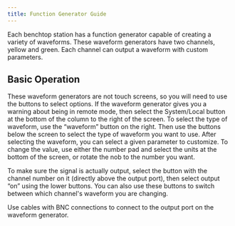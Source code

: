 ```yaml
---
title: Function Generator Guide
---
```


Each benchtop station has a function generator capable of creating a variety of waveforms. These waveform generators have two channels, yellow and green. Each channel can output a waveform with custom parameters. 

## Basic Operation

These waveform generators are not touch screens, so you will need to use the buttons to select options. If the waveform generator gives you a warning about being in remote mode, then select the System/Local button at the bottom of the column to the right of the screen. To select the type of waveform, use the “waveform” button on the right. Then use the buttons below the screen to select the type of waveform you want to use. After selecting the waveform, you can select a given parameter to customize. To change the value, use either the number pad and select the units at the bottom of the screen, or rotate the nob to the number you want.

To make sure the signal is actually output, select the button with the channel number on it (directly above the output port), then select output “on” using the lower buttons. You can also use these buttons to switch between which channel's waveform you are changing.

Use cables with BNC connections to connect to the output port on the waveform generator.
